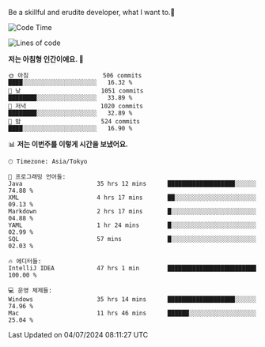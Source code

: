Be a skillful and erudite developer, what I want to.👶

<!--START_SECTION:waka-->
![Code Time](http://img.shields.io/badge/Code%20Time-1%2C001%20hrs%2048%20mins-blue)

![Lines of code](https://img.shields.io/badge/%EC%A0%80%EB%8A%94%20%EC%97%AC%ED%83%9C%EA%B9%8C%EC%A7%80%20-2.5%20million%20%EC%A4%84%EC%9D%98%20%EC%BD%94%EB%93%9C%EB%A5%BC%20%EC%9E%91%EC%84%B1%ED%96%88%EC%96%B4%EC%9A%94.-blue)

**저는 아침형 인간이에요. 🐤** 

```text
🌞 아침                     506 commits         ████░░░░░░░░░░░░░░░░░░░░░   16.32 % 
🌆 낮　                     1051 commits        ████████░░░░░░░░░░░░░░░░░   33.89 % 
🌃 저녁                     1020 commits        ████████░░░░░░░░░░░░░░░░░   32.89 % 
🌙 밤　                     524 commits         ████░░░░░░░░░░░░░░░░░░░░░   16.90 % 
```


📊 **저는 이번주를 이렇게 시간을 보냈어요.** 

```text
🕑︎ Timezone: Asia/Tokyo

💬 프로그래밍 언어들: 
Java                     35 hrs 12 mins      ███████████████████░░░░░░   74.88 % 
XML                      4 hrs 17 mins       ██░░░░░░░░░░░░░░░░░░░░░░░   09.13 % 
Markdown                 2 hrs 17 mins       █░░░░░░░░░░░░░░░░░░░░░░░░   04.88 % 
YAML                     1 hr 24 mins        █░░░░░░░░░░░░░░░░░░░░░░░░   02.99 % 
SQL                      57 mins             █░░░░░░░░░░░░░░░░░░░░░░░░   02.03 % 

🔥 에디터들: 
IntelliJ IDEA            47 hrs 1 min        █████████████████████████   100.00 % 

💻 운영 체제들: 
Windows                  35 hrs 14 mins      ███████████████████░░░░░░   74.96 % 
Mac                      11 hrs 46 mins      ██████░░░░░░░░░░░░░░░░░░░   25.04 % 
```


 Last Updated on 04/07/2024 08:11:27 UTC
<!--END_SECTION:waka-->

